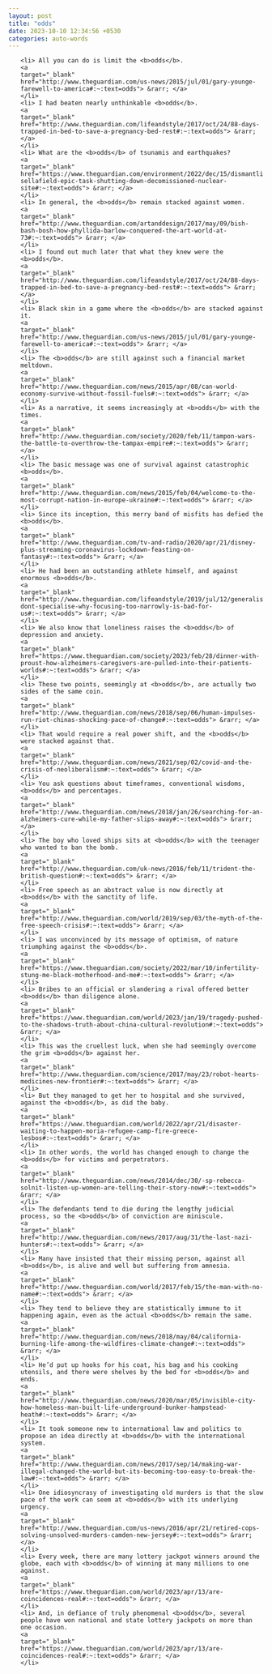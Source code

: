 ```yaml
---
layout: post
title: "odds"
date: 2023-10-10 12:34:56 +0530
categories: auto-words
---
```

<ol>

    <li> All you can do is limit the <b>odds</b>.
    <a 
    target="_blank" 
    href="http://www.theguardian.com/us-news/2015/jul/01/gary-younge-farewell-to-america#:~:text=odds"> &rarr; </a>
    </li>
    <li> I had beaten nearly unthinkable <b>odds</b>.
    <a 
    target="_blank" 
    href="http://www.theguardian.com/lifeandstyle/2017/oct/24/88-days-trapped-in-bed-to-save-a-pregnancy-bed-rest#:~:text=odds"> &rarr; </a>
    </li>
    <li> What are the <b>odds</b> of tsunamis and earthquakes?
    <a 
    target="_blank" 
    href="https://www.theguardian.com/environment/2022/dec/15/dismantling-sellafield-epic-task-shutting-down-decomissioned-nuclear-site#:~:text=odds"> &rarr; </a>
    </li>
    <li> In general, the <b>odds</b> remain stacked against women.
    <a 
    target="_blank" 
    href="http://www.theguardian.com/artanddesign/2017/may/09/bish-bash-bosh-how-phyllida-barlow-conquered-the-art-world-at-73#:~:text=odds"> &rarr; </a>
    </li>
    <li> I found out much later that what they knew were the <b>odds</b>.
    <a 
    target="_blank" 
    href="http://www.theguardian.com/lifeandstyle/2017/oct/24/88-days-trapped-in-bed-to-save-a-pregnancy-bed-rest#:~:text=odds"> &rarr; </a>
    </li>
    <li> Black skin in a game where the <b>odds</b> are stacked against it.
    <a 
    target="_blank" 
    href="http://www.theguardian.com/us-news/2015/jul/01/gary-younge-farewell-to-america#:~:text=odds"> &rarr; </a>
    </li>
    <li> The <b>odds</b> are still against such a financial market meltdown.
    <a 
    target="_blank" 
    href="http://www.theguardian.com/news/2015/apr/08/can-world-economy-survive-without-fossil-fuels#:~:text=odds"> &rarr; </a>
    </li>
    <li> As a narrative, it seems increasingly at <b>odds</b> with the times.
    <a 
    target="_blank" 
    href="http://www.theguardian.com/society/2020/feb/11/tampon-wars-the-battle-to-overthrow-the-tampax-empire#:~:text=odds"> &rarr; </a>
    </li>
    <li> The basic message was one of survival against catastrophic <b>odds</b>.
    <a 
    target="_blank" 
    href="http://www.theguardian.com/news/2015/feb/04/welcome-to-the-most-corrupt-nation-in-europe-ukraine#:~:text=odds"> &rarr; </a>
    </li>
    <li> Since its inception, this merry band of misfits has defied the <b>odds</b>.
    <a 
    target="_blank" 
    href="http://www.theguardian.com/tv-and-radio/2020/apr/21/disney-plus-streaming-coronavirus-lockdown-feasting-on-fantasy#:~:text=odds"> &rarr; </a>
    </li>
    <li> He had been an outstanding athlete himself, and against enormous <b>odds</b>.
    <a 
    target="_blank" 
    href="http://www.theguardian.com/lifeandstyle/2019/jul/12/generalise-dont-specialise-why-focusing-too-narrowly-is-bad-for-us#:~:text=odds"> &rarr; </a>
    </li>
    <li> We also know that loneliness raises the <b>odds</b> of depression and anxiety.
    <a 
    target="_blank" 
    href="https://www.theguardian.com/society/2023/feb/28/dinner-with-proust-how-alzheimers-caregivers-are-pulled-into-their-patients-worlds#:~:text=odds"> &rarr; </a>
    </li>
    <li> These two points, seemingly at <b>odds</b>, are actually two sides of the same coin.
    <a 
    target="_blank" 
    href="http://www.theguardian.com/news/2018/sep/06/human-impulses-run-riot-chinas-shocking-pace-of-change#:~:text=odds"> &rarr; </a>
    </li>
    <li> That would require a real power shift, and the <b>odds</b> were stacked against that.
    <a 
    target="_blank" 
    href="http://www.theguardian.com/news/2021/sep/02/covid-and-the-crisis-of-neoliberalism#:~:text=odds"> &rarr; </a>
    </li>
    <li> You ask questions about timeframes, conventional wisdoms, <b>odds</b> and percentages.
    <a 
    target="_blank" 
    href="http://www.theguardian.com/news/2018/jan/26/searching-for-an-alzheimers-cure-while-my-father-slips-away#:~:text=odds"> &rarr; </a>
    </li>
    <li> The boy who loved ships sits at <b>odds</b> with the teenager who wanted to ban the bomb.
    <a 
    target="_blank" 
    href="http://www.theguardian.com/uk-news/2016/feb/11/trident-the-british-question#:~:text=odds"> &rarr; </a>
    </li>
    <li> Free speech as an abstract value is now directly at <b>odds</b> with the sanctity of life.
    <a 
    target="_blank" 
    href="http://www.theguardian.com/world/2019/sep/03/the-myth-of-the-free-speech-crisis#:~:text=odds"> &rarr; </a>
    </li>
    <li> I was unconvinced by its message of optimism, of nature triumphing against the <b>odds</b>.
    <a 
    target="_blank" 
    href="https://www.theguardian.com/society/2022/mar/10/infertility-stung-me-black-motherhood-and-me#:~:text=odds"> &rarr; </a>
    </li>
    <li> Bribes to an official or slandering a rival offered better <b>odds</b> than diligence alone.
    <a 
    target="_blank" 
    href="https://www.theguardian.com/world/2023/jan/19/tragedy-pushed-to-the-shadows-truth-about-china-cultural-revolution#:~:text=odds"> &rarr; </a>
    </li>
    <li> This was the cruellest luck, when she had seemingly overcome the grim <b>odds</b> against her.
    <a 
    target="_blank" 
    href="http://www.theguardian.com/science/2017/may/23/robot-hearts-medicines-new-frontier#:~:text=odds"> &rarr; </a>
    </li>
    <li> But they managed to get her to hospital and she survived, against the <b>odds</b>, as did the baby.
    <a 
    target="_blank" 
    href="https://www.theguardian.com/world/2022/apr/21/disaster-waiting-to-happen-moria-refugee-camp-fire-greece-lesbos#:~:text=odds"> &rarr; </a>
    </li>
    <li> In other words, the world has changed enough to change the <b>odds</b> for victims and perpetrators.
    <a 
    target="_blank" 
    href="http://www.theguardian.com/news/2014/dec/30/-sp-rebecca-solnit-listen-up-women-are-telling-their-story-now#:~:text=odds"> &rarr; </a>
    </li>
    <li> The defendants tend to die during the lengthy judicial process, so the <b>odds</b> of conviction are miniscule.
    <a 
    target="_blank" 
    href="http://www.theguardian.com/news/2017/aug/31/the-last-nazi-hunters#:~:text=odds"> &rarr; </a>
    </li>
    <li> Many have insisted that their missing person, against all <b>odds</b>, is alive and well but suffering from amnesia.
    <a 
    target="_blank" 
    href="http://www.theguardian.com/world/2017/feb/15/the-man-with-no-name#:~:text=odds"> &rarr; </a>
    </li>
    <li> They tend to believe they are statistically immune to it happening again, even as the actual <b>odds</b> remain the same.
    <a 
    target="_blank" 
    href="http://www.theguardian.com/news/2018/may/04/california-burning-life-among-the-wildfires-climate-change#:~:text=odds"> &rarr; </a>
    </li>
    <li> He’d put up hooks for his coat, his bag and his cooking utensils, and there were shelves by the bed for <b>odds</b> and ends.
    <a 
    target="_blank" 
    href="http://www.theguardian.com/news/2020/mar/05/invisible-city-how-homeless-man-built-life-underground-bunker-hampstead-heath#:~:text=odds"> &rarr; </a>
    </li>
    <li> It took someone new to international law and politics to propose an idea directly at <b>odds</b> with the international system.
    <a 
    target="_blank" 
    href="http://www.theguardian.com/news/2017/sep/14/making-war-illegal-changed-the-world-but-its-becoming-too-easy-to-break-the-law#:~:text=odds"> &rarr; </a>
    </li>
    <li> One idiosyncrasy of investigating old murders is that the slow pace of the work can seem at <b>odds</b> with its underlying urgency.
    <a 
    target="_blank" 
    href="http://www.theguardian.com/us-news/2016/apr/21/retired-cops-solving-unsolved-murders-camden-new-jersey#:~:text=odds"> &rarr; </a>
    </li>
    <li> Every week, there are many lottery jackpot winners around the globe, each with <b>odds</b> of winning at many millions to one against.
    <a 
    target="_blank" 
    href="https://www.theguardian.com/world/2023/apr/13/are-coincidences-real#:~:text=odds"> &rarr; </a>
    </li>
    <li> And, in defiance of truly phenomenal <b>odds</b>, several people have won national and state lottery jackpots on more than one occasion.
    <a 
    target="_blank" 
    href="https://www.theguardian.com/world/2023/apr/13/are-coincidences-real#:~:text=odds"> &rarr; </a>
    </li>